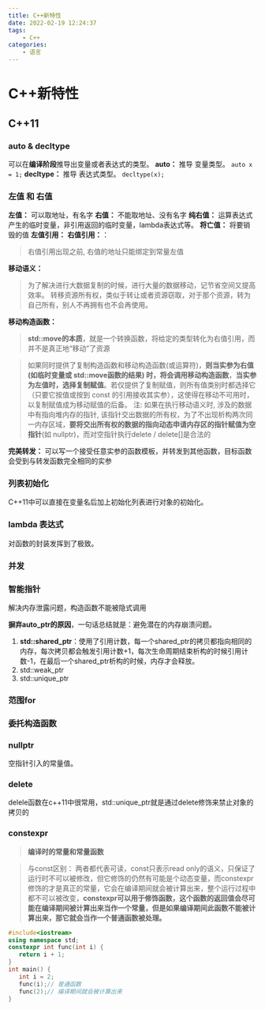 ```yaml
---
title: C++新特性
date: 2022-02-19 12:24:37
tags:
    - C++
categories:
    - 语言
---
```


# C++新特性

## C++11
###  auto & decltype
可以在**编译阶段**推导出变量或者表达式的类型。
**auto：** 推导 变量类型。
`auto x = 1;`
**decltype：** 推导 表达式类型。
`decltype(x);`

### 左值 和 右值

**左值：** 可以取地址，有名字
**右值：** 不能取地址、没有名字
**纯右值：** 运算表达式产生的临时变量，非引用返回的临时变量，lambda表达式等。
**将亡值：** 将要销毁的值
**左值引用：**
**右值引用：**：
>右值引用出现之前, 右值的地址只能绑定到常量左值

**移动语义：** 
> 为了解决进行大数据复制的时候，进行大量的数据移动，记节省空间又提高效率。
> 转移资源所有权，类似于转让或者资源窃取，对于那个资源，转为自己所有，别人不再拥有也不会再使用。

**移动构造函数：**
> **std::move的本质**，就是一个转换函数，将给定的类型转化为右值引用，而并不是真正地“移动”了资源

> 如果同时提供了复制构造函数和移动构造函数(或运算符)，**则当实参为右值 (如临时变量或 std::move函数的结果) 时，将会调用移动构造函数**，**当实参为左值时，选择复制赋值**。若仅提供了复制赋值，则所有值类别时都选择它（只要它按值或按到 const 的引用接收其实参），这使得在移动不可用时，以复制赋值成为移动赋值的后备。
注: 如果在执行移动语义时, 涉及的数据中有指向堆内存的指针, 该指针交出数据的所有权，为了不出现析构两次同一内存区域，**要将交出所有权的数据的指向动态申请内存区的指针赋值为空指针**(如 nullptr)，而对空指针执行delete / delete[]是合法的

**完美转发：** 可以写一个接受任意实参的函数模板，并转发到其他函数，目标函数会受到与转发函数完全相同的实参

### 列表初始化
C++11中可以直接在变量名后加上初始化列表进行对象的初始化。

### lambda 表达式
对函数的封装发挥到了极致。

### 并发


### 智能指针
解决内存泄露问题，构造函数不能被隐式调用

**摒弃auto_ptr的原因**，一句话总结就是：避免潜在的内存崩溃问题。
1. **std::shared_ptr**：使用了引用计数，每一个shared_ptr的拷贝都指向相同的内存，每次拷贝都会触发引用计数+1，每次生命周期结束析构的时候引用计数-1，在最后一个shared_ptr析构的时候，内存才会释放。
2. std::weak_ptr
3. std::unique_ptr

### 范围for

### 委托构造函数


### nullptr
空指针引入的常量值。

### delete
delele函数在c++11中很常用，std::unique_ptr就是通过delete修饰来禁止对象的拷贝的

### constexpr
> **编译时的常量和常量函数**

> 与const区别：
两者都代表可读，const只表示read only的语义，只保证了运行时不可以被修改，但它修饰的仍然有可能是个动态变量，而constexpr修饰的才是真正的常量，它会在编译期间就会被计算出来，整个运行过程中都不可以被改变，**constexpr可以用于修饰函数，这个函数的返回值会尽可能在编译期间被计算出来当作一个常量，但是如果编译期间此函数不能被计算出来，那它就会当作一个普通函数被处理。**
```c++
#include<iostream>
using namespace std;
constexpr int func(int i) {
   return i + 1;
}
int main() {
   int i = 2;
   func(i);// 普通函数
   func(2);// 编译期间就会被计算出来
}
```
